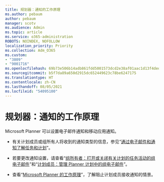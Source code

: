 ```yaml
---
title: 规划器：通知的工作原理
ms.author: pebaum
author: pebaum
manager: scotv
ms.audience: Admin
ms.topic: article
ms.service: o365-administration
ROBOTS: NOINDEX, NOFOLLOW
localization_priority: Priority
ms.collection: Adm_O365
ms.custom:
- "3809"
- "9001716"
ms.openlocfilehash: 69b73e506b14adb861fdd5001573dcd2e38af01aac1d13f4dedc60ab712a22e4
ms.sourcegitcommit: b5f7da89a650d2915dc652449623c78be6247175
ms.translationtype: HT
ms.contentlocale: zh-CN
ms.lasthandoff: 08/05/2021
ms.locfileid: "54095100"
---
```

# <a name="planner-how-notifications-work"></a>规划器：通知的工作原理

Microsoft Planner 可以设置电子邮件通知和移动应用通知。

- 有关计划成员或组所有人将收到的通知类型的信息，参见“[通过电子邮件和通知了解任务和计划](https://support.office.com/article/Stay-on-top-of-tasks-and-plans-with-email-and-notifications-cce223d6-b0ae-43cf-a080-266e2414a859)”。

- 若要更改通知设置，请查看“[组所有者：打开或关闭有关计划的任务活动的组电子邮件](https://support.office.com/article/group-owners-turn-group-emails-about-task-activity-on-or-off-for-a-plan-f1b0d681-2aa6-4ce5-9703-4614607d4cd0)”和“[计划成员：管理 Planner 计划中的组电子邮件](https://support.office.com/article/plan-members-manage-group-emails-for-your-planner-plans-46f989a0-a34d-4db9-993b-dd596af7a5d2)”。

- 查看“[Microsoft Planner 的工作原理](https://techcommunity.microsoft.com/t5/planner-blog/how-microsoft-planner-works/ba-p/1214736#M703)”，了解阻止计划成员接收通知的情景。
